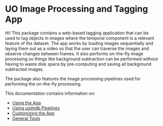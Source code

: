 # UO Image Processing and Tagging App

Hi! This package contains a web-based tagging application that can be used to tag objects in images where the temporal component is a relevant feature of the dataset. The app works by loading images sequentially and laying them out as a video so that the user can traverse the images and observe changes between frames. It also performs on-the-fly image processing so things like background subtraction can be performed without having to waste disk space by pre-computing and saving all background subtracted images.

The package also features the image processing pipelines used for performing the on-the-fly processing.

This documentation contains information on:
- [Using the App](using_the_app.md)
- [Using uoimdb Pipelines](uoimdb.ipynb)
- [Customizing the App](customizing_the_app.md)
- [General Tools](tools.md)
